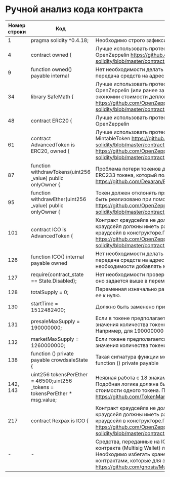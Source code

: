 # Ручной анализ кода контракта

| Номер строки | Код                                                                          | Описание                                                                                                                                                                                                                                                                                                  | Приоритет |
|--------------|------------------------------------------------------------------------------|-----------------------------------------------------------------------------------------------------------------------------------------------------------------------------------------------------------------------------------------------------------------------------------------------------------|-----------|
| 1            | pragma solidity ^0.4.18;                                                     | Необходимо строго зафиксировать версию языка                                                                                                                                                                                                                                                              | Средний   |
| 4            | contract owned {                                                             | Лучше использовать протестированную версию Claimable контракта от OpenZeppelin  https://github.com/OpenZeppelin/zeppelin-solidity/blob/master/contracts/ownership/Claimable.sol                                                                                                                           | Низкий    |
| 9            | function owned() payable internal                                            | Нет необходимости делать конструктор payable, если не предполагается передача средств на адрес контракта при деплойменте.                                                                                                                                                                                 | Низкий    |
| 34           | library SafeMath {                                                           | Лучше использовать протестированную версию SafeMath контракта от OpenZeppelin (или ранее загруженную в есть версию библиотеки для экономии стоимости деплоймента)  https://github.com/OpenZeppelin/zeppelin-solidity/blob/master/contracts/math/SafeMath.sol                                              | Низкий    |
| 48           | contract ERC20 {                                                             | Лучше использовать протестированную версию ERC20 интерфейса от OpenZeppelin                                                                                                                                                                                                                               | Низкий    |
| 61           | contract AdvancedToken is ERC20, owned {                                     | Лучше использовать протестированные версии BurnableToken и MintableToken  https://github.com/OpenZeppelin/zeppelin-solidity/blob/master/contracts/token/MintableToken.sol https://github.com/OpenZeppelin/zeppelin-solidity/blob/master/contracts/token/BurnableToken.sol                                 | Низкий    |
| 87           | function withdrawTokens(uint256 _value) public onlyOwner {                   | Проблема потери токенов должна быть решена глобально реализацией ERC233 токена, который полностью совместим с ERC20 реализацией  https://github.com/Dexaran/ERC223-token-standard                                                                                                                         | Средний   |
| 95           | function withdrawEther(uint256 _value) public onlyOwner {                    | Токен должен отклонять прямую отправку эфира на свой адрес. Может быть реализовано при помощи HasNoEther контракта из OpenZeppelin  https://github.com/OpenZeppelin/zeppelin-solidity/blob/master/contracts/ownership/HasNoEther.sol                                                                      | Средний   |
| 101          | contract ICO is AdvancedToken {                                              | Контракт краудсейла не должен наследоваться от токена. Токен и краудсейл должны иметь разные адреса, а токен передаваться в краудсейл в конструкторе.Пример реализации в OpenZeppelin  https://github.com/OpenZeppelin/zeppelin-solidity/blob/master/contracts/crowdsale/Crowdsale.sol#L49                | Средний   |
| 126          | function ICO() internal payable owned                                        | Нет необходимости делать конструктор payable, если не предполагается передача средств на адрес контракта при деплойменте. Нет необходимости добавлять модификатор owned для конструктора                                                                                                                  | Низкий    |
| 127          | require(contract_state == State.Disabled);                                   | Нет необходимости проверить начальное состояние краудсейла, так как оно задается выше в переменную по умолчанию                                                                                                                                                                                           | Низкий    |
| 128          | totalSupply = 0;                                                             | Переменная изначально равна нулю. Нет необходимости приравнивать ее к нулю.                                                                                                                                                                                                                               | Низкий    |
| 130          | startTime = 1512482400;                                                      | Должно быть заменено при деплойменте в публичную сеть                                                                                                                                                                                                                                                     | Высокий   |
| 131          | presaleMaxSupply = 190000000;                                                | Если в токене предполагается 18 знаков после запятой, значит и все значения количества токенов должны быть умножены на 10 ^ 18. Например, для 190000000 число с 18 знаками будет равно 1.9e26                                                                                                             | Высокий   |
| 132          | marketMaxSupply = 1260000000;                                                | Если токене предполагается 18 знаков после запятой, значит и все значения количества токенов должны быть умножены на 10 ^ 18.                                                                                                                                                                             | Высокий   |
| 138          | function () private payable crowdsaleState {                                 | Такая сигнатура функции может сбивать с толку. Рекомендуется: function () private payable                                                                                                                                                                                                                 | Низкий    |
| 142, 143     | uint256 tokensPerEther = 46500;uint256 _tokens = tokensPerEther * msg.value; | Неявная работа с 18 знаками после запятой для количества токенов. Подобная логика должна быть вынесена в единый метод для подсчета стоимости одного токена. Пример:  https://github.com/TokenMarketNet/ico/blob/master/contracts/FlatPricing.sol                                                          | Средний   |
| 217          | contract Rexpax is ICO {                                                     | Контракт краудсейла не должен наследоваться от токена. Токен и краудсейл должны иметь разные адреса, а токен передаваться в краудсейл в конструкторе.Пример реализации в OpenZeppelin  https://github.com/OpenZeppelin/zeppelin-solidity/blob/master/contracts/crowdsale/Crowdsale.sol#L49                | Средний   |
| -            | -                                                                            | Средства, переданные на ICO должны передаваться на отдельный адрес контракта (Multisig Wallet) либо на отдельный эфириум адрес. Необходимо избегать хранения токенов и эфира служебными контрактами, которые для этого не предназначены.  Gnosis Multisig Wallet   https://github.com/gnosis/MultiSigWallet | Высокий   |


